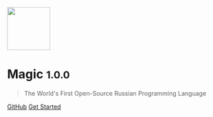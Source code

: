<img height="100" src="_media/icon.svg" />

# Magic <small>1.0.0</small>

> The World's First Open-Source Russian Programming Language

[GitHub](https://github.com/davidsalazkin/magic)
[Get Started](#Magic)
